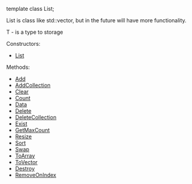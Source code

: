 template<typename T> 
class List;

List is class like std::vector, but in the future will have more functionality.

T - is a type to storage

Constructors:
- [List<T>](https://github.com/bastekmisiek02/BearList/blob/master/Documentation/Constructors.txt)

Methods:

- [Add](https://github.com/bastekmisiek02/BearList/blob/master/Documentation/Add.txt)
- [AddCollection](https://github.com/bastekmisiek02/BearList/blob/master/Documentation/AddCollection.txt)
- [Clear](https://github.com/bastekmisiek02/BearList/blob/master/Documentation/Clear.txt)
- [Count](https://github.com/bastekmisiek02/BearList/blob/master/Documentation/Count.txt)
- [Data](https://github.com/bastekmisiek02/BearList/blob/master/Documentation/Data.txt)
- [Delete](https://github.com/bastekmisiek02/BearList/blob/master/Documentation/Delete.txt)
- [DeleteCollection](https://github.com/bastekmisiek02/BearList/blob/master/Documentation/DeleteCollection.txt)
- [Exist](https://github.com/bastekmisiek02/BearList/blob/master/Documentation/Exist.txt)
- [GetMaxCount](https://github.com/bastekmisiek02/BearList/blob/master/Documentation/GetMaxCount.txt)
- [Resize](https://github.com/bastekmisiek02/BearList/blob/master/Documentation/Resize.txt)
- [Sort](https://github.com/bastekmisiek02/BearList/blob/master/Documentation/Sort.txt)
- [Swap](https://github.com/bastekmisiek02/BearList/blob/master/Documentation/Swap.txt)
- [ToArray](https://github.com/bastekmisiek02/BearList/blob/master/Documentation/ToArray.txt)
- [ToVector](https://github.com/bastekmisiek02/BearList/blob/master/Documentation/ToVector.txt)
- [Destroy](https://github.com/bastekmisiek02/BearList/blob/master/Documentation/Destroy.txt)
- [RemoveOnIndex](https://github.com/bastekmisiek02/BearList/blob/master/Documentation/RemoveOnIndex.txt)